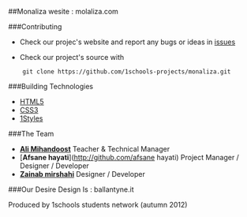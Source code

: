 ##Monaliza wesite : molaliza.com



###Contributing

* Check our projec's website and report any bugs or ideas in [issues](https://github.com/1schools-projects/monaliza/issues)

* Check our project's source with
```
    git clone https://github.com/1schools-projects/monaliza.git
```


###Building Technologies
* [HTML5](http://ali.md/wiki/html5)
* [CSS3](http://ali.md/css3ref)
* [1Styles](http://ali.md/1styles)


###The Team
* [**Ali Mihandoost**](http://github.com/Alimd) Teacher  & Technical Manager
* [**Afsane hayati**](http://github.com/afsane hayati) Project Manager / Designer / Developer
* [**Zainab mirshahi**](https://github.com/mirshahi) Designer / Developer


###Our Desire Design Is : ballantyne.it


Produced by 1schools students network (autumn 2012)